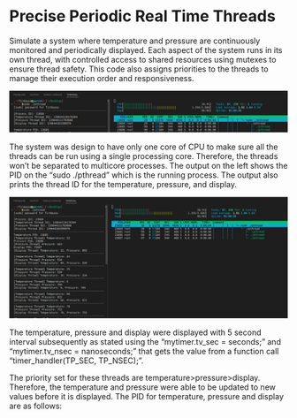 # Precise Periodic Real Time Threads
Simulate a system where temperature and pressure are continuously monitored and periodically displayed. 
Each aspect of the system runs in its own thread, with controlled access to shared resources using mutexes to ensure thread safety. 
This code also assigns priorities to the threads to manage their execution order and responsiveness.

![alt text](https://github.com/Ausrif-Dev/Precise-Periodic-Real-Time-Threads/blob/5c69b7843f960221132e972f871f01380cd4eac4/pthreadsudo1.PNG?raw=true)

The system was design to have only one core of CPU to make sure all
the threads can be run using a single processing core. Therefore, the threads won’t be separated
to multicore processes. The output on the left shows the PID on the “sudo ./pthread” which is
the running process. The output also prints the thread ID for the temperature, pressure, and
display.

![alt text](https://github.com/Ausrif-Dev/Precise-Periodic-Real-Time-Threads/blob/35696883a56c144f2d47ecaa6e13cf1fddbb06ba/pthreadsudoRes.PNG?raw=true)

The temperature, pressure and display were displayed with 5 second interval subsequently as
stated using the “mytimer.tv_sec = seconds;” and “mytimer.tv_nsec = nanoseconds;” that gets
the value from a function call “timer_handler(TP_SEC, TP_NSEC);”.

The priority set for these threads are temperature>pressure>display. Therefore, the temperature and
pressure were able to be updated to new values before it is displayed. The PID for temperature,
pressure and display are as follows:
